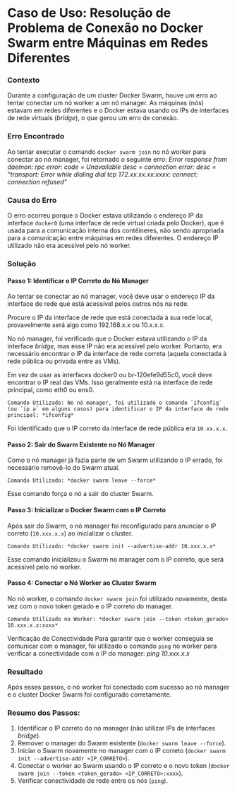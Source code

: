 # Caso de Uso: Resolução de Problema de Conexão no Docker Swarm entre Máquinas em Redes Diferentes

### Contexto

Durante a configuração de um cluster Docker Swarm, houve um erro ao tentar conectar um nó worker a um nó manager. As máquinas (nós) estavam em redes diferentes e o Docker estava usando os IPs de interfaces de rede virtuais (*bridge*), o que gerou um erro de conexão.

### Erro Encontrado

Ao tentar executar o comando `docker swarm join` no nó worker para conectar ao nó manager, foi retornado o seguinte erro:
*Error response from daemon: rpc error: code = Unavailable desc = connection error: desc = "transport: Error while dialing dial tcp 172.xx.xx.xx:xxxx: connect: connection refused"*

### Causa do Erro

O erro ocorreu porque o Docker estava utilizando o endereço IP da interface `docker0` (uma interface de rede virtual criada pelo Docker), que é usada para a comunicação interna dos contêineres, não sendo apropriada para a comunicação entre máquinas em redes diferentes. O endereço IP utilizado não era acessível pelo nó worker.

### Solução

#### Passo 1: Identificar o IP Correto do Nó Manager

Ao tentar se conectar ao nó manager, você deve usar o endereço IP da interface de rede que está acessível pelos outros nós na rede.

Procure o IP da interface de rede que está conectada à sua rede local, provavelmente será algo como 192.168.x.x ou 10.x.x.x.

No nó manager, foi verificado que o Docker estava utilizando o IP da interface *bridge*, mas esse IP não era acessível pelo worker. Portanto, era necessário encontrar o IP da interface de rede correta (aquela conectada à rede pública ou privada entre as VMs).

Em vez de usar as interfaces docker0 ou br-120efe9d55c0, você deve encontrar o IP real das VMs. Isso geralmente está na interface de rede principal, como eth0 ou ens0.

    Comando Utilizado: No nó manager, foi utilizado o comando `ifconfig` (ou `ip a` em alguns casos) para identificar o IP da interface de rede principal: *ifconfig*

Foi identificado que o IP correto da interface de rede pública era `10.xx.x.x`.

#### Passo 2: Sair do Swarm Existente no Nó Manager

Como o nó manager já fazia parte de um Swarm utilizando o IP errado, foi necessário removê-lo do Swarm atual.

    Comando Utilizado: *docker swarm leave --force*

Esse comando força o nó a sair do cluster Swarm.

#### Passo 3: Inicializar o Docker Swarm com o IP Correto

Após sair do Swarm, o nó manager foi reconfigurado para anunciar o IP correto (`10.xxx.x.x`) ao inicializar o cluster.

    Comando Utilizado: *docker swarm init --advertise-addr 10.xxx.x.x*

Esse comando inicializou o Swarm no manager com o IP correto, que será acessível pelo nó worker.

#### Passo 4: Conectar o Nó Worker ao Cluster Swarm

No nó worker, o comando `docker swarm join` foi utilizado novamente, desta vez com o novo token gerado e o IP correto do manager.

    Comando Utilizado no Worker: *docker swarm join --token <token_gerado> 10.xxx.x.x:xxxx*

Verificação de Conectividade
Para garantir que o worker conseguia se comunicar com o manager, foi utilizado o comando `ping` no worker para verificar a conectividade com o IP do manager: *ping 10.xxx.x.x*

### Resultado

Após esses passos, o nó worker foi conectado com sucesso ao nó manager e o cluster Docker Swarm foi configurado corretamente.

### Resumo dos Passos:

1. Identificar o IP correto do nó manager (não utilizar IPs de interfaces *bridge*).
2. Remover o manager do Swarm existente (`docker swarm leave --force`).
3. Iniciar o Swarm novamente no manager com o IP correto (`docker swarm init --advertise-addr <IP_CORRETO>`).
4. Conectar o worker ao Swarm usando o IP correto e o novo token (`docker swarm join --token <token_gerado> <IP_CORRETO>:xxxx`).
5. Verificar conectividade de rede entre os nós (`ping`).
